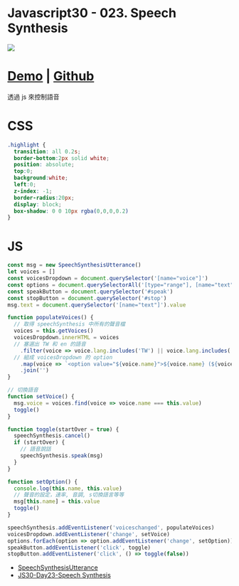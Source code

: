 # Javascript30 - 023. Speech Synthesis

![](https://mgleon08.github.io/JavaScript30/023.Speech-Synthesis/images/thumbnail.png)

<!-- more -->

# [Demo](https://mgleon08.github.io/JavaScript30/023.Speech-Synthesis/index.html) | [Github](https://github.com/mgleon08/JavaScript30/tree/master/023.Speech-Synthesis)

透過 js 來控制語音

# CSS

```css
.highlight {
  transition: all 0.2s;
  border-bottom:2px solid white;
  position: absolute;
  top:0;
  background:white;
  left:0;
  z-index: -1;
  border-radius:20px;
  display: block;
  box-shadow: 0 0 10px rgba(0,0,0,0.2)
}
```

# JS

```js
const msg = new SpeechSynthesisUtterance()
let voices = []
const voicesDropdown = document.querySelector('[name="voice"]')
const options = document.querySelectorAll('[type="range"], [name="text"]')
const speakButton = document.querySelector('#speak')
const stopButton = document.querySelector('#stop')
msg.text = document.querySelector('[name="text"]').value

function populateVoices() {
  // 取得 speechSynthesis 中所有的聲音檔
  voices = this.getVoices()
  voicesDropdown.innerHTML = voices
  // 塞選出 TW 和 en 的語音
    .filter(voice => voice.lang.includes('TW') || voice.lang.includes('en'))
  // 組成 voicesDropdown 的 option
    .map(voice => `<option value="${voice.name}">${voice.name} (${voice.lang})</option>`)
    .join('')
}

// 切換語音
function setVoice() {
  msg.voice = voices.find(voice => voice.name === this.value)
  toggle()
}

function toggle(startOver = true) {
  speechSynthesis.cancel()
  if (startOver) {
    // 語音說話
    speechSynthesis.speak(msg)
  }
}

function setOption() {
  console.log(this.name, this.value)
  // 聲音的設定，速率, 音調, s切換語言等等
  msg[this.name] = this.value
  toggle()
}

speechSynthesis.addEventListener('voiceschanged', populateVoices)
voicesDropdown.addEventListener('change', setVoice)
options.forEach(option => option.addEventListener('change', setOption))
speakButton.addEventListener('click', toggle)
stopButton.addEventListener('click', () => toggle(false))
```

* [SpeechSynthesisUtterance](https://developer.mozilla.org/en-US/docs/Web/API/SpeechSynthesisUtterance)
* [JS30-Day23-Speech Synthesis](https://ithelp.ithome.com.tw/articles/10196799)
